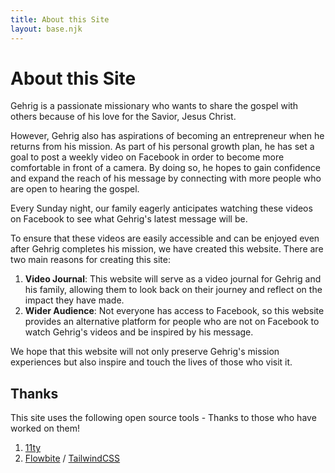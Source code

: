 ```yaml
---
title: About this Site
layout: base.njk
---
```


# About this Site

Gehrig is a passionate missionary who wants to share the gospel with others because of his love for the Savior, Jesus Christ.

However, Gehrig also has aspirations of becoming an entrepreneur when he returns from his mission. As part of his personal growth plan, he has set a goal to post a weekly video on Facebook in order to become more comfortable in front of a camera. By doing so, he hopes to gain confidence and expand the reach of his message by connecting with more people who are open to hearing the gospel.

Every Sunday night, our family eagerly anticipates watching these videos on Facebook to see what Gehrig's latest message will be.

To ensure that these videos are easily accessible and can be enjoyed even after Gehrig completes his mission, we have created this website. There are two main reasons for creating this site:

  1. **Video Journal**: This website will serve as a video journal for Gehrig and his family, allowing them to look back on their journey and reflect on the impact they have made.
  1. **Wider Audience**: Not everyone has access to Facebook, so this website provides an alternative platform for people who are not on Facebook to watch Gehrig's videos and be inspired by his message.

We hope that this website will not only preserve Gehrig's mission experiences but also inspire and touch the lives of those who visit it.

## Thanks

This site uses the following open source tools - Thanks to those who have worked on them!

1. [11ty](https://11ty.dev)
1. [Flowbite](https://flowbite.com/) / [TailwindCSS](https://tailwindcss.com/)
